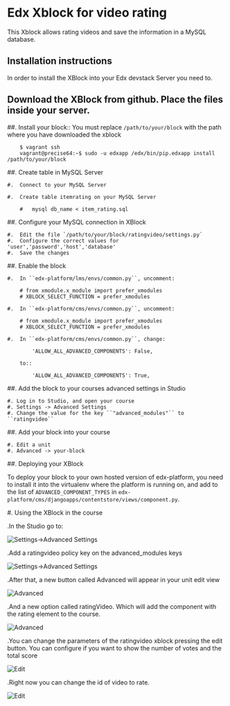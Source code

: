 # Edx Xblock for video rating #
This Xblock allows rating videos and save the information in a MySQL database.

## Installation instructions ##
In order to install the XBlock into your Edx devstack Server you need to.

## Download the XBlock from github. Place the files inside your server.
##.   Install your block::
You must replace `/path/to/your/block` with the path where you have downloaded the xblock

        $ vagrant ssh
        vagrant@precise64:~$ sudo -u edxapp /edx/bin/pip.edxapp install /path/to/your/block

##. Create table in MySQL Server
    
    #.  Connect to your MySQL Server

    #.  Create table itemrating on your MySQL Server

        #   mysql db_name < item_rating.sql

##. Configure your MySQL connection in XBlock
    
    #.  Edit the file `/path/to/your/block/ratingvideo/settings.py`
    #.  Configure the correct values for 'user','password','host','database'
    #.  Save the changes

##.  Enable the block

    #.  In ``edx-platform/lms/envs/common.py``, uncomment:

        # from xmodule.x_module import prefer_xmodules
        # XBLOCK_SELECT_FUNCTION = prefer_xmodules

    #.  In ``edx-platform/cms/envs/common.py``, uncomment:

        # from xmodule.x_module import prefer_xmodules
        # XBLOCK_SELECT_FUNCTION = prefer_xmodules

    #.  In ``edx-platform/cms/envs/common.py``, change:

            'ALLOW_ALL_ADVANCED_COMPONENTS': False,

        to::

            'ALLOW_ALL_ADVANCED_COMPONENTS': True,

##.  Add the block to your courses advanced settings in Studio

    #. Log in to Studio, and open your course
    #. Settings -> Advanced Settings
    #. Change the value for the key ``"advanced_modules"`` to ``ratingvideo``


##.  Add your block into your course

    #. Edit a unit
    #. Advanced -> your-block

##. Deploying your XBlock

To deploy your block to your own hosted version of edx-platform, you need to install it
into the virtualenv where the platform is running on, and add to the list of ``ADVANCED_COMPONENT_TYPES``
in ``edx-platform/cms/djangoapps/contentstore/views/component.py``.

#. Using the XBlock in the course

.In the Studio go to:

![Settings->Advanced Settings](https://appedx.uc3m.es/images/p7.jpg)

.Add a ratingvideo policy key on the advanced_modules keys

![Settings->Advanced Settings](https://appedx.uc3m.es/images/p1.jpg)

.After that, a new button called Advanced will appear in your unit edit view

![Advanced](https://appedx.uc3m.es/images/p8.jpg)

.And a new option called ratingVideo. Which will add the component with the rating element to the course.

![Advanced](https://appedx.uc3m.es/images/p2.jpg)

.You can change the parameters of the ratingvideo xblock pressing the edit button. You can configure if you want to show the number of votes and the total score

![Edit](https://appedx.uc3m.es/images/p6.jpg)

.Right now you can change the id of video to rate.

![Edit](https://appedx.uc3m.es/images/p9.jpg)